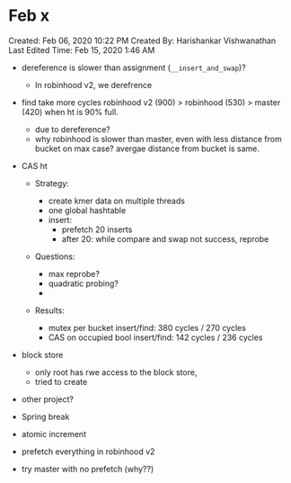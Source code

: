 # Feb x

Created: Feb 06, 2020 10:22 PM
Created By: Harishankar Vishwanathan
Last Edited Time: Feb 15, 2020 1:46 AM

- dereference is slower than assignment (`__insert_and_swap`)?
    - In robinhood v2, we derefrence
- find take more cycles robinhood v2 (900) > robinhood (530) > master (420) when ht is 90% full.
    - due to dereference?
    - why robinhood is slower than master, even with less distance from bucket on max case? avergae distance from bucket is same.

- CAS ht
    - Strategy:
        - create kmer data on multiple threads
        - one global hashtable
        - insert:
            - prefetch 20 inserts
            - after 20: while compare and swap not success, reprobe
    - Questions:
        - max reprobe?
        - quadratic probing?
        - 

    - Results:
        - mutex per bucket insert/find: 380 cycles / 270 cycles
        - CAS on occupied bool insert/find: 142 cycles / 236 cycles

- block store
    - only root has rwe access to the block store,
    - tried to create

 

- other project?
- Spring break

- atomic increment
- prefetch everything in robinhood v2
- try master with no prefetch (why??)